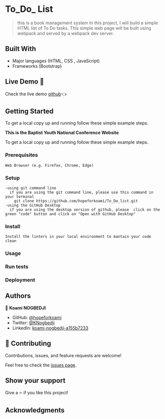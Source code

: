
# To_Do_ List

> this is a book management system 
In this project, I will build a simple HTML list of To Do tasks. This simple web page will be built using webpack and served by a webpack dev server.

## Built With
- Major languages (HTML, CSS , JavaScript)
- Frameworks (Bootstrap)

## Live Demo 🔗

Check the live demo [github](https://hopeforkoami.github.io/To_Do_list/)👈


## Getting Started
To get a local copy up and running follow these simple example steps.

**This is the Baptist Youth National Conference Website**


To get a local copy up and running follow these simple example steps.

### Prerequisites
    Web Browser (e.g. Firefox, Chrome, Edge)

### Setup
    -using git command line
      if you are using the git command line, please use this command in your terminal
        git clone https://github.com/hopeforkoami/To_Do_list.git
    -using the GitHub Desktop
      if you are using the desktop version of github, please  click on the green "code" button and click on "Open with GitHub Desktop" 


### Install
    Install the linters in your local environment to mantain your code clean 

### Usage

### Run tests

### Deployment



## Authors

👤 **Koami NOGBEDJI**

- GitHub: [@hopeforkoami](https://github.com/hopeforkoami)
- Twitter: [@KNogbedji](https://twitter.com/KNogbedji)
- LinkedIn: [koami-nogbedji-a155b7233](https://linkedin.com/in/koami-nogbedji-a155b7233)



## 🤝 Contributing

Contributions, issues, and feature requests are welcome!

Feel free to check the [issues page](../../issues/).

## Show your support

Give a ⭐️ if you like this project!

## Acknowledgments




